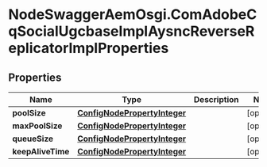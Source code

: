 # NodeSwaggerAemOsgi.ComAdobeCqSocialUgcbaseImplAysncReverseReplicatorImplProperties

## Properties

Name | Type | Description | Notes
------------ | ------------- | ------------- | -------------
**poolSize** | [**ConfigNodePropertyInteger**](ConfigNodePropertyInteger.md) |  | [optional] 
**maxPoolSize** | [**ConfigNodePropertyInteger**](ConfigNodePropertyInteger.md) |  | [optional] 
**queueSize** | [**ConfigNodePropertyInteger**](ConfigNodePropertyInteger.md) |  | [optional] 
**keepAliveTime** | [**ConfigNodePropertyInteger**](ConfigNodePropertyInteger.md) |  | [optional] 


